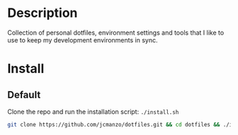 # Description

Collection of personal dotfiles, environment settings and tools that I like to use to keep my development environments in sync.

# Install

## Default

Clone the repo and run the installation script: `./install.sh`

```bash
git clone https://github.com/jcmanzo/dotfiles.git && cd dotfiles && ./install.sh
```
